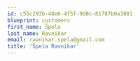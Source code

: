 ```yaml
---
id: c55c293b-48e6-4f5f-9d0c-81787b0a3881
blueprint: customers
first_name: Špela
last_name: Ravnikar
email: ravnikar.spela@gmail.com
title: 'Špela Ravnikar'
---
```

